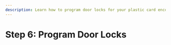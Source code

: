 ```yaml
---
description: Learn how to program door locks for your plastic card encoding integration.
---
```


# Step 6: Program Door Locks

